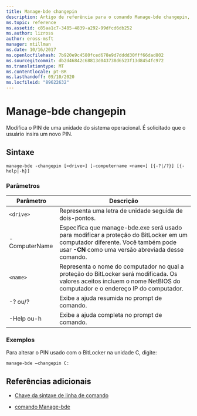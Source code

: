 ```yaml
---
title: Manage-bde changepin
description: Artigo de referência para o comando Manage-bde changepin, que modifica o PIN de uma unidade do sistema operacional.
ms.topic: reference
ms.assetid: c85aa1c7-3485-4839-a292-99dfcd6db252
ms.author: lizross
author: eross-msft
manager: mtillman
ms.date: 10/16/2017
ms.openlocfilehash: 7b920e9c4580fced678e9d7dddd30fff66dad802
ms.sourcegitcommit: db2d46842c68813d043738d6523f13d8454fc972
ms.translationtype: MT
ms.contentlocale: pt-BR
ms.lasthandoff: 09/10/2020
ms.locfileid: "89622632"
---
```

# <a name="manage-bde-changepin"></a>Manage-bde changepin

Modifica o PIN de uma unidade do sistema operacional. É solicitado que o usuário insira um novo PIN.

## <a name="syntax"></a>Sintaxe

```
manage-bde -changepin [<drive>] [-computername <name>] [{-?|/?}] [{-help|-h}]
```

### <a name="parameters"></a>Parâmetros

| Parâmetro | Descrição |
| --------- | ----------- |
| `<drive>` | Representa uma letra de unidade seguida de dois-pontos. |
| -ComputerName | Especifica que manage-bde.exe será usado para modificar a proteção do BitLocker em um computador diferente. Você também pode usar **-CN** como uma versão abreviada desse comando. |
| `<name>` | Representa o nome do computador no qual a proteção do BitLocker será modificada. Os valores aceitos incluem o nome NetBIOS do computador e o endereço IP do computador. |
| -? ou/? | Exibe a ajuda resumida no prompt de comando. |
| -Help ou-h | Exibe a ajuda completa no prompt de comando. |

### <a name="examples"></a>Exemplos

Para alterar o PIN usado com o BitLocker na unidade C, digite:

```
manage-bde –changepin C:
```

## <a name="additional-references"></a>Referências adicionais

- [Chave da sintaxe de linha de comando](command-line-syntax-key.md)

- [comando Manage-bde](manage-bde.md)
